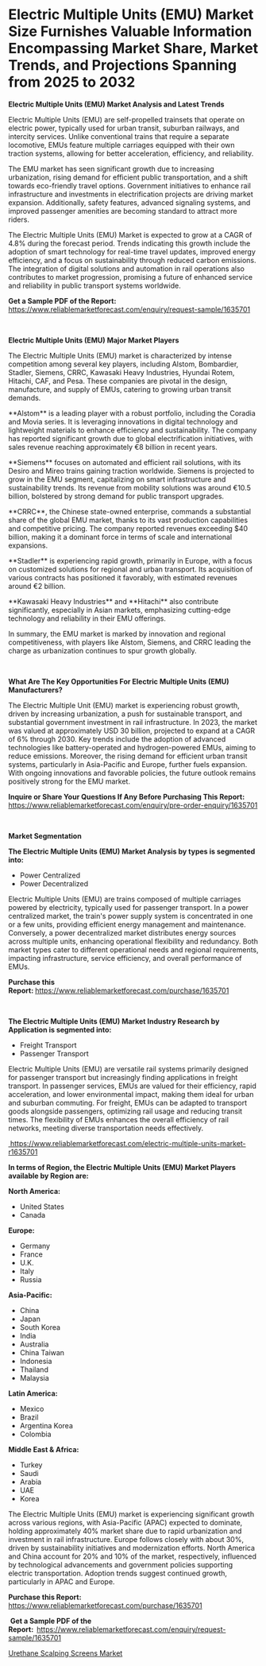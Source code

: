 <p><h1>Electric Multiple Units (EMU) Market Size Furnishes Valuable Information Encompassing Market Share, Market Trends, and Projections Spanning from 2025 to 2032</h1></p><p><strong>Electric Multiple Units (EMU) Market Analysis and Latest Trends</strong></p>
<p><p>Electric Multiple Units (EMU) are self-propelled trainsets that operate on electric power, typically used for urban transit, suburban railways, and intercity services. Unlike conventional trains that require a separate locomotive, EMUs feature multiple carriages equipped with their own traction systems, allowing for better acceleration, efficiency, and reliability.</p><p>The EMU market has seen significant growth due to increasing urbanization, rising demand for efficient public transportation, and a shift towards eco-friendly travel options. Government initiatives to enhance rail infrastructure and investments in electrification projects are driving market expansion. Additionally, safety features, advanced signaling systems, and improved passenger amenities are becoming standard to attract more riders.</p><p>The Electric Multiple Units (EMU) Market is expected to grow at a CAGR of 4.8% during the forecast period. Trends indicating this growth include the adoption of smart technology for real-time travel updates, improved energy efficiency, and a focus on sustainability through reduced carbon emissions. The integration of digital solutions and automation in rail operations also contributes to market progression, promising a future of enhanced service and reliability in public transport systems worldwide.</p></p>
<p><strong>Get a Sample PDF of the Report:&nbsp;</strong> <a href="https://www.reliablemarketforecast.com/enquiry/request-sample/1635701?utm_campaign=2277&utm_medium=2&utm_source=Github&utm_content=ia&utm_term=23032025&utm_id=electric-multiple-units-emu">https://www.reliablemarketforecast.com/enquiry/request-sample/1635701</a></p>
<p>&nbsp;</p>
<p><strong>Electric Multiple Units (EMU) Major Market Players</strong></p>
<p><p>The Electric Multiple Units (EMU) market is characterized by intense competition among several key players, including Alstom, Bombardier, Stadler, Siemens, CRRC, Kawasaki Heavy Industries, Hyundai Rotem, Hitachi, CAF, and Pesa. These companies are pivotal in the design, manufacture, and supply of EMUs, catering to growing urban transit demands.</p><p>**Alstom** is a leading player with a robust portfolio, including the Coradia and Movia series. It is leveraging innovations in digital technology and lightweight materials to enhance efficiency and sustainability. The company has reported significant growth due to global electrification initiatives, with sales revenue reaching approximately €8 billion in recent years.</p><p>**Siemens** focuses on automated and efficient rail solutions, with its Desiro and Mireo trains gaining traction worldwide. Siemens is projected to grow in the EMU segment, capitalizing on smart infrastructure and sustainability trends. Its revenue from mobility solutions was around €10.5 billion, bolstered by strong demand for public transport upgrades.</p><p>**CRRC**, the Chinese state-owned enterprise, commands a substantial share of the global EMU market, thanks to its vast production capabilities and competitive pricing. The company reported revenues exceeding $40 billion, making it a dominant force in terms of scale and international expansions.</p><p>**Stadler** is experiencing rapid growth, primarily in Europe, with a focus on customized solutions for regional and urban transport. Its acquisition of various contracts has positioned it favorably, with estimated revenues around €2 billion.</p><p>**Kawasaki Heavy Industries** and **Hitachi** also contribute significantly, especially in Asian markets, emphasizing cutting-edge technology and reliability in their EMU offerings.</p><p>In summary, the EMU market is marked by innovation and regional competitiveness, with players like Alstom, Siemens, and CRRC leading the charge as urbanization continues to spur growth globally.</p></p>
<p>&nbsp;</p>
<p><strong>What Are The Key Opportunities For Electric Multiple Units (EMU) Manufacturers?</strong></p>
<p><p>The Electric Multiple Unit (EMU) market is experiencing robust growth, driven by increasing urbanization, a push for sustainable transport, and substantial government investment in rail infrastructure. In 2023, the market was valued at approximately USD 30 billion, projected to expand at a CAGR of 6% through 2030. Key trends include the adoption of advanced technologies like battery-operated and hydrogen-powered EMUs, aiming to reduce emissions. Moreover, the rising demand for efficient urban transit systems, particularly in Asia-Pacific and Europe, further fuels expansion. With ongoing innovations and favorable policies, the future outlook remains positively strong for the EMU market.</p></p>
<p><strong>Inquire or Share Your Questions If Any Before Purchasing This Report:</strong> <a href="https://www.reliablemarketforecast.com/enquiry/pre-order-enquiry/1635701?utm_campaign=2277&utm_medium=2&utm_source=Github&utm_content=ia&utm_term=23032025&utm_id=electric-multiple-units-emu">https://www.reliablemarketforecast.com/enquiry/pre-order-enquiry/1635701</a></p>
<p>&nbsp;</p>
<p><strong>Market Segmentation</strong></p>
<p><strong>The Electric Multiple Units (EMU) Market Analysis by types is segmented into:</strong></p>
<p><ul><li>Power Centralized</li><li>Power Decentralized</li></ul></p>
<p><p>Electric Multiple Units (EMU) are trains composed of multiple carriages powered by electricity, typically used for passenger transport. In a power centralized market, the train's power supply system is concentrated in one or a few units, providing efficient energy management and maintenance. Conversely, a power decentralized market distributes energy sources across multiple units, enhancing operational flexibility and redundancy. Both market types cater to different operational needs and regional requirements, impacting infrastructure, service efficiency, and overall performance of EMUs.</p></p>
<p><strong>Purchase this Report:&nbsp;</strong><a href="https://www.reliablemarketforecast.com/purchase/1635701?utm_campaign=2277&utm_medium=2&utm_source=Github&utm_content=ia&utm_term=23032025&utm_id=electric-multiple-units-emu">https://www.reliablemarketforecast.com/purchase/1635701</a></p>
<p>&nbsp;</p>
<p><strong>The Electric Multiple Units (EMU) Market Industry Research by Application is segmented into:</strong></p>
<p><ul><li>Freight Transport</li><li>Passenger Transport</li></ul></p>
<p><p>Electric Multiple Units (EMU) are versatile rail systems primarily designed for passenger transport but increasingly finding applications in freight transport. In passenger services, EMUs are valued for their efficiency, rapid acceleration, and lower environmental impact, making them ideal for urban and suburban commuting. For freight, EMUs can be adapted to transport goods alongside passengers, optimizing rail usage and reducing transit times. The flexibility of EMUs enhances the overall efficiency of rail networks, meeting diverse transportation needs effectively.</p></p>
<p><a href="https://www.reliablemarketforecast.com/electric-multiple-units-market-r1635701?utm_campaign=2277&utm_medium=2&utm_source=Github&utm_content=ia&utm_term=23032025&utm_id=electric-multiple-units-emu">&nbsp;https://www.reliablemarketforecast.com/electric-multiple-units-market-r1635701</a></p>
<p><strong>In terms of Region, the Electric Multiple Units (EMU) Market Players available by Region are:</strong></p>
<p>
    <p> <strong> North America: </strong>
        <ul>
            <li>United States</li>
            <li>Canada</li>
        </ul>
        </p> 
    <p> <strong> Europe: </strong>
        <ul>
            <li>Germany</li>
            <li>France</li>
            <li>U.K.</li>
            <li>Italy</li>
            <li>Russia</li>
        </ul>
        </p> 
    <p> <strong> Asia-Pacific: </strong>
        <ul>
            <li>China</li>
            <li>Japan</li>
            <li>South Korea</li>
            <li>India</li>
            <li>Australia</li>
            <li>China Taiwan</li>
            <li>Indonesia</li>
            <li>Thailand</li>
            <li>Malaysia</li>
        </ul>
        </p> 
    <p> <strong> Latin America: </strong>
        <ul>
            <li>Mexico</li>
            <li>Brazil</li>
            <li>Argentina Korea</li>
            <li>Colombia</li>
        </ul>
        </p> 
    <p> <strong> Middle East & Africa: </strong>
        <ul>
            <li>Turkey</li>
            <li>Saudi</li>
            <li>Arabia</li>
            <li>UAE</li>
            <li>Korea</li>
        </ul>
    </p>
    </p>
<p><p>The Electric Multiple Units (EMU) market is experiencing significant growth across various regions, with Asia-Pacific (APAC) expected to dominate, holding approximately 40% market share due to rapid urbanization and investment in rail infrastructure. Europe follows closely with about 30%, driven by sustainability initiatives and modernization efforts. North America and China account for 20% and 10% of the market, respectively, influenced by technological advancements and government policies supporting electric transportation. Adoption trends suggest continued growth, particularly in APAC and Europe.</p></p>
<p><strong>Purchase this Report: </strong><a href="https://www.reliablemarketforecast.com/purchase/1635701?utm_campaign=2277&utm_medium=2&utm_source=Github&utm_content=ia&utm_term=23032025&utm_id=electric-multiple-units-emu">https://www.reliablemarketforecast.com/purchase/1635701</a></p>
<p>&nbsp;<strong>Get a Sample PDF of the Report:&nbsp;&nbsp;</strong><a href="https://www.reliablemarketforecast.com/enquiry/request-sample/1635701?utm_campaign=2277&utm_medium=2&utm_source=Github&utm_content=ia&utm_term=23032025&utm_id=electric-multiple-units-emu">https://www.reliablemarketforecast.com/enquiry/request-sample/1635701</a></p>
<p><strong></strong></p>
<p><p><a href="https://github.com/abbislposival/Market-Research-Report-List-2/blob/main/urethane-scalping-screens-market.md?utm_campaign=2277&utm_medium=2&utm_source=Github&utm_content=ia&utm_term=23032025&utm_id=electric-multiple-units-emu">Urethane Scalping Screens Market</a></p></p>